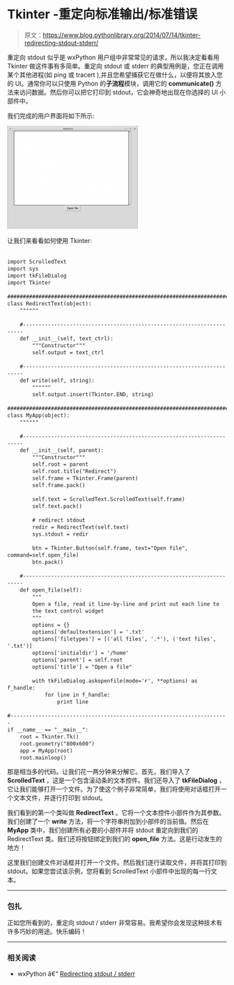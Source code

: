 # Tkinter -重定向标准输出/标准错误

> 原文：<https://www.blog.pythonlibrary.org/2014/07/14/tkinter-redirecting-stdout-stderr/>

重定向 stdout 似乎是 wxPython 用户组中非常常见的请求，所以我决定看看用 Tkinter 做这件事有多简单。重定向 stdout 或 stderr 的典型用例是，您正在调用某个其他进程(如 ping 或 tracert ),并且您希望捕获它在做什么，以便将其放入您的 UI。通常你可以只使用 Python 的**子流程**模块，调用它的 **communicate()** 方法来访问数据。然后你可以把它打印到 stdout，它会神奇地出现在你选择的 UI 小部件中。

我们完成的用户界面将如下所示:

[![tkredirect.png](img/2d95f16763258825487d0d8bdab1dc60.png)](https://www.blog.pythonlibrary.org/wp-content/uploads/2014/07/tkredirect.png)

让我们来看看如何使用 Tkinter:

```

import ScrolledText
import sys
import tkFileDialog
import Tkinter

########################################################################
class RedirectText(object):
    """"""

    #----------------------------------------------------------------------
    def __init__(self, text_ctrl):
        """Constructor"""
        self.output = text_ctrl

    #----------------------------------------------------------------------
    def write(self, string):
        """"""
        self.output.insert(Tkinter.END, string)

########################################################################
class MyApp(object):
    """"""

    #----------------------------------------------------------------------
    def __init__(self, parent):
        """Constructor"""
        self.root = parent
        self.root.title("Redirect")
        self.frame = Tkinter.Frame(parent)
        self.frame.pack()

        self.text = ScrolledText.ScrolledText(self.frame)
        self.text.pack()

        # redirect stdout
        redir = RedirectText(self.text)
        sys.stdout = redir

        btn = Tkinter.Button(self.frame, text="Open file", command=self.open_file)
        btn.pack()

    #----------------------------------------------------------------------
    def open_file(self):
        """
        Open a file, read it line-by-line and print out each line to
        the text control widget
        """
        options = {}
        options['defaultextension'] = '.txt'
        options['filetypes'] = [('all files', '.*'), ('text files', '.txt')]
        options['initialdir'] = '/home'
        options['parent'] = self.root
        options['title'] = "Open a file"

        with tkFileDialog.askopenfile(mode='r', **options) as f_handle:
            for line in f_handle:
                print line

#----------------------------------------------------------------------
if __name__ == "__main__":
    root = Tkinter.Tk()
    root.geometry("800x600")
    app = MyApp(root)
    root.mainloop()

```

那是相当多的代码。让我们花一两分钟来分解它。首先，我们导入了 **ScrolledText** ，这是一个包含滚动条的文本控件。我们还导入了 **tkFileDialog** ，它让我们能够打开一个文件。为了使这个例子非常简单，我们将使用对话框打开一个文本文件，并逐行打印到 stdout。

我们看到的第一个类叫做 **RedirectText** 。它将一个文本控件小部件作为其参数。我们创建了一个 **write** 方法，将一个字符串附加到小部件的当前值。然后在 **MyApp** 类中，我们创建所有必要的小部件并将 stdout 重定向到我们的 RedirectText 类。我们还将按钮绑定到我们的 **open_file** 方法。这是行动发生的地方！

这里我们创建文件对话框并打开一个文件。然后我们逐行读取文件，并将其打印到 stdout。如果您尝试该示例，您将看到 ScrolledText 小部件中出现的每一行文本。

* * *

### 包扎

正如您所看到的，重定向 stdout / stderr 非常容易。我希望你会发现这种技术有许多巧妙的用途。快乐编码！

* * *

### 相关阅读

*   wxPython â€“ [Redirecting stdout / stderr](https://www.blog.pythonlibrary.org/2009/01/01/wxpython-redirecting-stdout-stderr/)